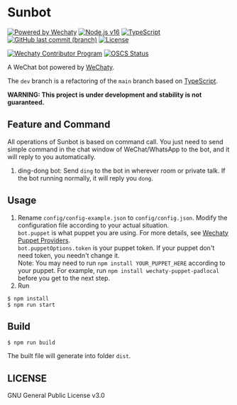 # Sunbot

[![Powered by Wechaty](https://img.shields.io/badge/Powered%20By-Wechaty-brightgreen.svg)](https://github.com/wechaty/wechaty)
[![Node.js v16](https://img.shields.io/badge/node-%3E%3D16-green.svg)](https://nodejs.org/)
[![TypeScript](https://img.shields.io/badge/%3C%2F%3E-TypeScript-blue.svg)](https://www.typescriptlang.org/)
[![GitHub last commit (branch)](https://img.shields.io/github/last-commit/ligen131/Sunbot/dev)](https://github.com/ligen131/Sunbot/tree/dev)
[![License](https://img.shields.io/github/license/ligen131/Sunbot)](https://www.gnu.org/licenses/gpl-3.0.html)

[![Wechaty Contributor Program](https://img.shields.io/badge/Wechaty-Contributor%20Program-green.svg)](https://wechaty.js.org/docs/contributing/)
[![OSCS Status](https://www.oscs1024.com/platform/badge/ligen131/Sunbot.svg?size=small)](https://www.oscs1024.com/project/ligen131/Sunbot?ref=badge_small)

A WeChat bot powered by [WeChaty](https://github.com/wechaty/wechaty).

The `dev` branch is a refactoring of the `main` branch based on [TypeScript](https://www.typescriptlang.org/).

**WARNING: This project is under development and stability is not guaranteed.**

## Feature and Command

All operations of Sunbot is based on command call. You just need to send simple command in the chat window of WeChat/WhatsApp to the bot, and it will reply to you automatically.

1. ding-dong bot: Send `ding` to the bot in wherever room or private talk. If the bot running normally, it will reply you `dong`.

## Usage

1. Rename `config/config-example.json` to `config/config.json`. Modify the configuration file according to your actual situation.  
  `bot.puppet` is what puppet you are using. For more details, see [Wechaty Puppet Providers](https://wechaty.js.org/docs/puppet-providers/).  
  `bot.puppetOptions.token` is your puppet token. If your puppet don't need token, you needn't change it.  
  Note: You may need to run `npm install YOUR_PUPPET_HERE` according to your puppet. For example, run `npm install wechaty-puppet-padlocal` before you get to the next step.  
2. Run  
  ```shell
  $ npm install
  $ npm run start
  ```

## Build

```shell
$ npm run build
```

The built file will generate into folder `dist`.

## LICENSE

GNU General Public License v3.0